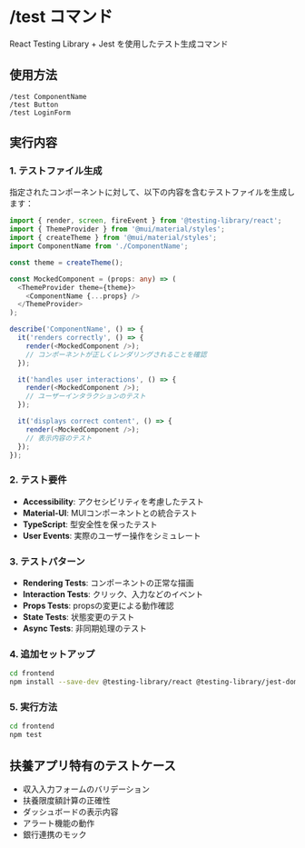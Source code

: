 # /test コマンド

React Testing Library + Jest を使用したテスト生成コマンド

## 使用方法

```
/test ComponentName
/test Button
/test LoginForm
```

## 実行内容

### 1. テストファイル生成

指定されたコンポーネントに対して、以下の内容を含むテストファイルを生成します：

```typescript
import { render, screen, fireEvent } from '@testing-library/react';
import { ThemeProvider } from '@mui/material/styles';
import { createTheme } from '@mui/material/styles';
import ComponentName from './ComponentName';

const theme = createTheme();

const MockedComponent = (props: any) => (
  <ThemeProvider theme={theme}>
    <ComponentName {...props} />
  </ThemeProvider>
);

describe('ComponentName', () => {
  it('renders correctly', () => {
    render(<MockedComponent />);
    // コンポーネントが正しくレンダリングされることを確認
  });

  it('handles user interactions', () => {
    render(<MockedComponent />);
    // ユーザーインタラクションのテスト
  });

  it('displays correct content', () => {
    render(<MockedComponent />);
    // 表示内容のテスト
  });
});
```

### 2. テスト要件

- **Accessibility**: アクセシビリティを考慮したテスト
- **Material-UI**: MUIコンポーネントとの統合テスト
- **TypeScript**: 型安全性を保ったテスト
- **User Events**: 実際のユーザー操作をシミュレート

### 3. テストパターン

- **Rendering Tests**: コンポーネントの正常な描画
- **Interaction Tests**: クリック、入力などのイベント
- **Props Tests**: propsの変更による動作確認
- **State Tests**: 状態変更のテスト
- **Async Tests**: 非同期処理のテスト

### 4. 追加セットアップ

```bash
cd frontend
npm install --save-dev @testing-library/react @testing-library/jest-dom @testing-library/user-event
```

### 5. 実行方法

```bash
cd frontend
npm test
```

## 扶養アプリ特有のテストケース

- 収入入力フォームのバリデーション
- 扶養限度額計算の正確性
- ダッシュボードの表示内容
- アラート機能の動作
- 銀行連携のモック

